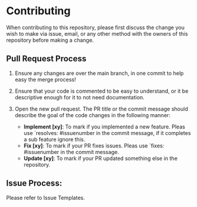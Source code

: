 # Contributing

When contributing to this repository, please first discuss the change you wish to make via issue,
email, or any other method with the owners of this repository before making a change. 

## Pull Request Process

1. Ensure any changes are over the main branch, in one commit to help easy the merge process!

2. Ensure that your code is commented to be easy to understand, or it be descriptive enough for
	it to not need documentation.

3. Open the new pull request. The PR title or the commit message should describe the goal of the
	code changes in the following manner:
	- **Implement [xy]**: To mark if you implemented a new feature. 
		Pleas use `resolves: #issuenumber in the commit message, if it completes a sub feature ignore this.
	- **Fix [xy]**: To mark if your PR fixes issues. 
		Pleas use `fixes: #issuenumber in the commit message.
	- **Update [xy]**: To mark if your PR updated something else in the repository.

## Issue Process:

Please refer to Issue Templates.